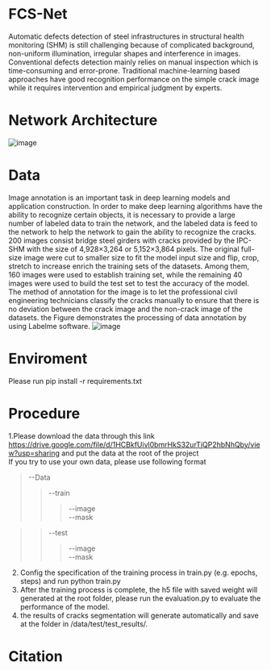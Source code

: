 # FCS-Net
Automatic defects detection of steel infrastructures in structural health monitoring (SHM) is still challenging because of complicated background, non-uniform illumination, irregular shapes and interference in images. Conventional defects detection mainly relies on manual inspection which is time-consuming and error-prone. Traditional machine-learning based approaches have good recognition performance on the simple crack image while it requires intervention and empirical judgment by experts.
# Network Architecture
![image](https://user-images.githubusercontent.com/77284145/124390189-ff7ae900-dd1c-11eb-9e7d-9963db7040a5.png)
# Data
Image annotation is an important task in deep learning models and application construction. In order to make deep learning algorithms have the ability to recognize certain objects, it is necessary to provide a large number of labeled data to train the network, and the labeled data is feed to the network to help the network to gain the ability to recognize the cracks. 200 images consist bridge steel girders with cracks provided by the IPC-SHM with the size of 4,928×3,264 or 5,152×3,864 pixels. The original full-size image were cut to smaller size to fit the model input size and flip, crop, stretch to increase enrich the training sets of the datasets. Among them, 160 images were used to establish training set, while the remaining 40 images were used to build the test set to test the accuracy of the model. The method of annotation for the image is to let the professional civil engineering technicians classify the cracks manually to ensure that there is no deviation between the crack image and the non-crack image of the datasets. the Figure demonstrates the processing of data annotation by using Labelme software.
![image](https://user-images.githubusercontent.com/77284145/124390365-d444c980-dd1d-11eb-8583-682d2c0fe6af.png)
# Enviroment
Please run pip install -r requirements.txt 
# Procedure
1.Please download the data through this link https://drive.google.com/file/d/1HCBkfUivl0bmrHkS32urTjQP2hbNhQby/view?usp=sharing and put the data at the root of the project  
If you try to use your own data, please use following format  
 >--Data  
 >> --train  
 >>> --image  
 >>> --mask  
 
 >> --test  
 >>> --image  
 >>> --mask  


2. Config the specification of the training process in train.py (e.g. epochs, steps) and run python train.py  
3. After the training process is complete, the h5 file with saved weight will generated at the root folder, please run the evaluation.py to evaluate the performance of the model.  
4. the results of cracks segmentation will generate automatically and save at the folder in /data/test/test_results/.  
# Citation
